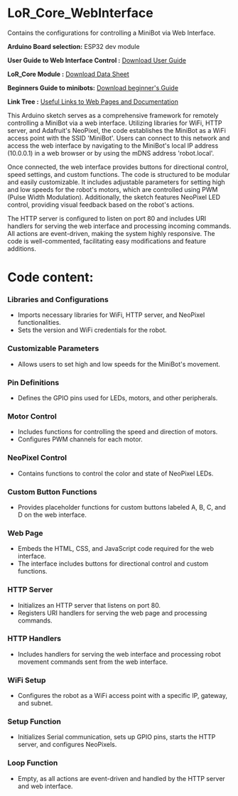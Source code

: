 # LoR_Core_WebInterface

Contains the configurations for controlling a MiniBot via Web Interface.

**Arduino Board selection:** ESP32 dev module 

**User Guide to Web Interface Control :** [Download User Guide](https://tr.ee/w6C960lNGT)

**LoR_Core Module :** [Download Data Sheet](https://tr.ee/klJ5_gKmH-)

**Beginners Guide to minibots:** [Download beginner's Guide](https://tr.ee/QhCzRJD69O)

**Link Tree :** [Useful Links to Web Pages and Documentation](https://linktr.ee/LordofRobots)



This Arduino sketch serves as a comprehensive framework for remotely controlling a MiniBot via a web interface. Utilizing libraries for WiFi, HTTP server, and Adafruit's NeoPixel, the code establishes the MiniBot as a WiFi access point with the SSID 'MiniBot'. Users can connect to this network and access the web interface by navigating to the MiniBot's local IP address (10.0.0.1) in a web browser or by using the mDNS address 'robot.local'.

Once connected, the web interface provides buttons for directional control, speed settings, and custom functions. The code is structured to be modular and easily customizable. It includes adjustable parameters for setting high and low speeds for the robot's motors, which are controlled using PWM (Pulse Width Modulation). Additionally, the sketch features NeoPixel LED control, providing visual feedback based on the robot's actions.

The HTTP server is configured to listen on port 80 and includes URI handlers for serving the web interface and processing incoming commands. All actions are event-driven, making the system highly responsive. The code is well-commented, facilitating easy modifications and feature additions.


# Code content:

### Libraries and Configurations
- Imports necessary libraries for WiFi, HTTP server, and NeoPixel functionalities.
- Sets the version and WiFi credentials for the robot.

### Customizable Parameters
- Allows users to set high and low speeds for the MiniBot's movement.

### Pin Definitions
- Defines the GPIO pins used for LEDs, motors, and other peripherals.

### Motor Control
- Includes functions for controlling the speed and direction of motors.
- Configures PWM channels for each motor.

### NeoPixel Control
- Contains functions to control the color and state of NeoPixel LEDs.

### Custom Button Functions
- Provides placeholder functions for custom buttons labeled A, B, C, and D on the web interface.

### Web Page
- Embeds the HTML, CSS, and JavaScript code required for the web interface.
- The interface includes buttons for directional control and custom functions.

### HTTP Server
- Initializes an HTTP server that listens on port 80.
- Registers URI handlers for serving the web page and processing commands.

### HTTP Handlers
- Includes handlers for serving the web interface and processing robot movement commands sent from the web interface.

### WiFi Setup
- Configures the robot as a WiFi access point with a specific IP, gateway, and subnet.

### Setup Function
- Initializes Serial communication, sets up GPIO pins, starts the HTTP server, and configures NeoPixels.

### Loop Function
- Empty, as all actions are event-driven and handled by the HTTP server and web interface.

